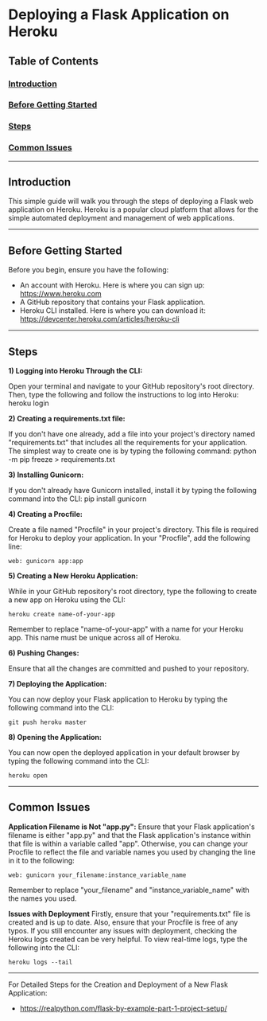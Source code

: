 # Deploying a Flask Application on Heroku

## Table of Contents
### [Introduction](#introduction-1)
### [Before Getting Started](#getting-started-1)
### [Steps](#next-steps-1)
### [Common Issues](#next-steps-1)

----

## Introduction

This simple guide will walk you through the steps of deploying a Flask web application on Heroku. Heroku is a popular cloud platform that allows for the simple automated deployment and management of web applications. 

----

## Before Getting Started

Before you begin, ensure you have the following:

- An account with Heroku. Here is where you can sign up: https://www.heroku.com
- A GitHub repository that contains your Flask application.
- Heroku CLI installed. Here is where you can download it: https://devcenter.heroku.com/articles/heroku-cli

----

## Steps

**1) Logging into Heroku Through the CLI:**

Open your terminal and navigate to your GitHub repository's root directory. Then, type the following and follow the instructions to log into Heroku:
    heroku login

**2) Creating a requirements.txt file:**

If you don't have one already, add a file into your project's directory named "requirements.txt" that includes all the requirements for your application. The simplest way to create one is by typing the following command:
    python -m pip freeze > requirements.txt

**3) Installing Gunicorn:**

If you don't already have Gunicorn installed, install it by typing the following command into the CLI:
    pip install gunicorn

**4) Creating a Procfile:**

Create a file named "Procfile" in your project's directory. This file is required for Heroku to deploy your application. In your "Procfile", add the following line:

    web: gunicorn app:app

**5) Creating a New Heroku Application:**   

While in your GitHub repository's root directory, type the following to create a new app on Heroku using the CLI:

    heroku create name-of-your-app
    
Remember to replace "name-of-your-app" with a name for your Heroku app. This name must be unique across all of Heroku.

**6) Pushing Changes:**   

Ensure that all the changes are committed and pushed to your repository.

**7) Deploying the Application:**  

You can now deploy your Flask application to Heroku by typing the following command into the CLI:

    git push heroku master

**8) Opening the Application:**  

You can now open the deployed application in your default browser by typing the following command into the CLI:

    heroku open

----

## Common Issues

**Application Filename is Not "app.py":**
Ensure that your Flask application's filename is either "app.py" and that the Flask application's instance within that file is within a variable called "app". Otherwise, you can change your Procfile to reflect the file and variable names you used by changing the line in it to the following:

    web: gunicorn your_filename:instance_variable_name

Remember to replace "your_filename" and "instance_variable_name" with the names you used.

**Issues with Deployment**
Firstly, ensure that your "requirements.txt" file is created and is up to date. Also, ensure that your Procfile is free of any typos.
If you still encounter any issues with deployment, checking the Heroku logs created can be very helpful. To view real-time logs, type the following into the CLI:

    heroku logs --tail

----

For Detailed Steps for the Creation and Deployment of a New Flask Application: 
- https://realpython.com/flask-by-example-part-1-project-setup/



<!-- You could also explain that there is another option to deploy through Heroku's website -->
<!-- You never mention if the deployment is automatic for new commits -->
<!-- For clarity you can use code blocks -->